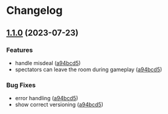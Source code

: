 # Changelog

## [1.1.0](https://github.com/carldegs/street-bridge-2/compare/v1.0.1...v1.1.0) (2023-07-23)


### Features

* handle misdeal ([a94bcd5](https://github.com/carldegs/street-bridge-2/commit/a94bcd51c559bf069571b7c030252f58817143cd))
* spectators can leave the room during gameplay ([a94bcd5](https://github.com/carldegs/street-bridge-2/commit/a94bcd51c559bf069571b7c030252f58817143cd))


### Bug Fixes

* error handling ([a94bcd5](https://github.com/carldegs/street-bridge-2/commit/a94bcd51c559bf069571b7c030252f58817143cd))
* show correct versioning ([a94bcd5](https://github.com/carldegs/street-bridge-2/commit/a94bcd51c559bf069571b7c030252f58817143cd))
